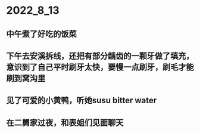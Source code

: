 # 2022_8_13
## 中午煮了好吃的饭菜
## 下午去安溪拆线，还把有部分龋齿的一颗牙做了填充，意识到了自己平时刷牙太快，要慢一点刷牙，刷毛才能刷到窝沟里
## 见了可爱的小黄鸭，听她susu bitter water
## 在二舅家过夜，和表姐们见面聊天
